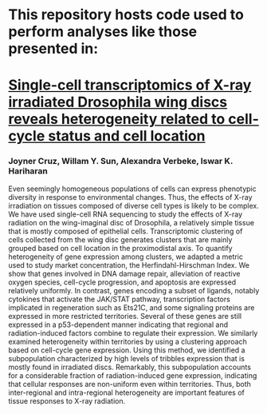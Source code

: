 # This repository hosts code used to perform analyses like those presented in:
# [Single-cell transcriptomics of X-ray irradiated Drosophila wing discs reveals heterogeneity related to cell-cycle status and cell location](https://www.biorxiv.org/content/10.1101/2024.12.10.627868v1)
### Joyner Cruz, Willam Y. Sun, Alexandra Verbeke, Iswar K. Hariharan

Even seemingly homogeneous populations of cells can express phenotypic diversity in response to environmental changes. Thus, the effects of X-ray irradiation on tissues composed of diverse cell types is likely to be complex. We have used single-cell RNA sequencing to study the effects of X-ray radiation on the wing-imaginal disc of Drosophila, a relatively simple tissue that is mostly composed of epithelial cells. Transcriptomic clustering of cells collected from the wing disc generates clusters that are mainly grouped based on cell location in the proximodistal axis. To quantify heterogeneity of gene expression among clusters, we adapted a metric used to study market concentration, the Herfindahl-Hirschman Index. We show that genes involved in DNA damage repair, alleviation of reactive oxygen species, cell-cycle progression, and apoptosis are expressed relatively uniformly. In contrast, genes encoding a subset of ligands, notably cytokines that activate the JAK/STAT pathway, transcription factors implicated in regeneration such as Ets21C, and some signaling proteins are expressed in more restricted territories. Several of these genes are still expressed in a p53-dependent manner indicating that regional and radiation-induced factors combine to regulate their expression. We similarly examined heterogeneity within territories by using a clustering approach based on cell-cycle gene expression. Using this method, we identified a subpopulation characterized by high levels of tribbles expression that is mostly found in irradiated discs. Remarkably, this subpopulation accounts for a considerable fraction of radiation-induced gene expression, indicating that cellular responses are non-uniform even within territories. Thus, both inter-regional and intra-regional heterogeneity are important features of tissue responses to X-ray radiation.

